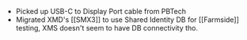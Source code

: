 - Picked up USB-C to Display Port cable from PBTech
- Migrated XMD's [[SMX3]] to use Shared Identity DB for [[Farmside]] testing, XMS doesn't seem to have DB connectivity tho.